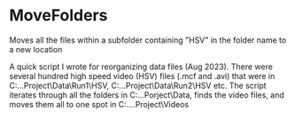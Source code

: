 # MoveFolders
Moves all the files within a subfolder containing "HSV" in the folder name to a new location

A quick script I wrote for reorganizing data files (Aug 2023). There were several hundred high speed video (HSV) files (.mcf and .avi) that were in C:\...Project\Data\Run1\HSV, C:\...Project\Data\Run2\HSV etc.
The script iterates through all the folders in C:\...Porject\Data, finds the video files, and moves them all to one spot in C:\....Project\Videos
